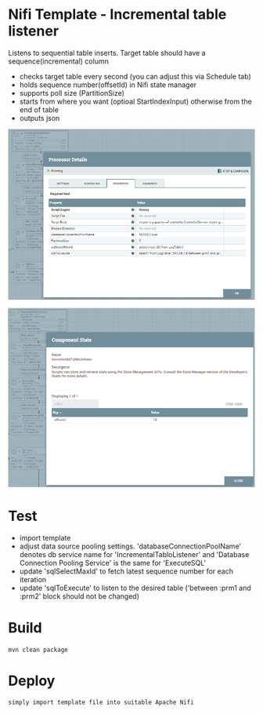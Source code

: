 # Nifi Template - Incremental table listener
Listens to sequential table inserts. Target table should have a sequence(incremental) column 

- checks target table every second (you can adjust this via Schedule tab)
- holds sequence number(offsetId) in Nifi state manager
- supports poll size (PartitionSize)
- starts from where you want (optioal StartIndexInput) otherwise from the end of table
- outputs json

![Alt text](inc1.PNG?raw=true "")

![Alt text](inc2.PNG?raw=true "")

# Test
   - import template
   - adjust data source pooling settings. 'databaseConnectionPoolName' denotes db service name for 'IncrementalTabloListener' and 'Database Connection Pooling Service' is the same for 'ExecuteSQL'
   - update 'sqlSelectMaxId' to fetch latest sequence number for each iteration
   - update 'sqlToExecute' to listen to the desired table ('between :prm1 and :prm2' block should not be changed) 

# Build
    mvn clean package
    
# Deploy
    simply import template file into suitable Apache Nifi 

